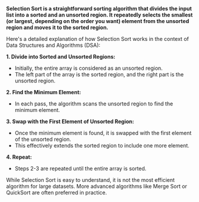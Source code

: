 **Selection Sort is a straightforward sorting algorithm that divides the input list into a sorted and an unsorted region. It repeatedly selects the smallest (or largest, depending on the order you want) element from the unsorted region and moves it to the sorted region.**

Here's a detailed explanation of how Selection Sort works in the context of Data Structures and Algorithms (DSA):

**1. Divide into Sorted and Unsorted Regions:**
   - Initially, the entire array is considered as an unsorted region.
   - The left part of the array is the sorted region, and the right part is the unsorted region.

**2. Find the Minimum Element:**
   - In each pass, the algorithm scans the unsorted region to find the minimum element.

**3. Swap with the First Element of Unsorted Region:**
   - Once the minimum element is found, it is swapped with the first element of the unsorted region.
   - This effectively extends the sorted region to include one more element.

**4. Repeat:**
   - Steps 2-3 are repeated until the entire array is sorted.

While Selection Sort is easy to understand, it is not the most efficient algorithm for large datasets. More advanced algorithms like Merge Sort or QuickSort are often preferred in practice.
